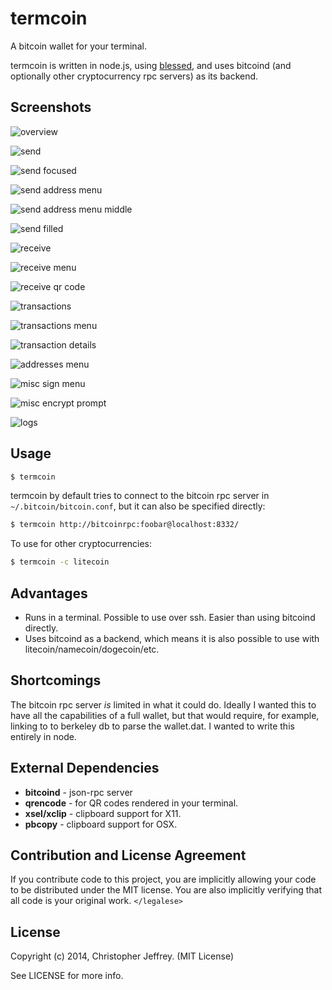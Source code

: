 # termcoin

A bitcoin wallet for your terminal.

termcoin is written in node.js, using [blessed][1], and uses bitcoind (and
optionally other cryptocurrency rpc servers) as its backend.

## Screenshots

![overview](https://raw.github.com/chjj/termcoin/master/img/1.png)

![send](https://raw.github.com/chjj/termcoin/master/img/2.png)

![send focused](https://raw.github.com/chjj/termcoin/master/img/3.png)

![send address menu](https://raw.github.com/chjj/termcoin/master/img/4.png)

![send address menu middle](https://raw.github.com/chjj/termcoin/master/img/5.png)

![send filled](https://raw.github.com/chjj/termcoin/master/img/6.png)

![receive](https://raw.github.com/chjj/termcoin/master/img/7.png)

![receive menu](https://raw.github.com/chjj/termcoin/master/img/8.png)

![receive qr code](https://raw.github.com/chjj/termcoin/master/img/9.png)

![transactions](https://raw.github.com/chjj/termcoin/master/img/10.png)

![transactions menu](https://raw.github.com/chjj/termcoin/master/img/11.png)

![transaction details](https://raw.github.com/chjj/termcoin/master/img/12.png)

![addresses menu](https://raw.github.com/chjj/termcoin/master/img/13.png)

![misc sign menu](https://raw.github.com/chjj/termcoin/master/img/14.png)

![misc encrypt prompt](https://raw.github.com/chjj/termcoin/master/img/15.png)

![logs](https://raw.github.com/chjj/termcoin/master/img/16.png)

## Usage

``` bash
$ termcoin
```

termcoin by default tries to connect to the bitcoin rpc server in
`~/.bitcoin/bitcoin.conf`, but it can also be specified directly:

``` bash
$ termcoin http://bitcoinrpc:foobar@localhost:8332/
```

To use for other cryptocurrencies:

``` bash
$ termcoin -c litecoin
```

## Advantages

- Runs in a terminal. Possible to use over ssh. Easier than using bitcoind
  directly.
- Uses bitcoind as a backend, which means it is also possible to use with
  litecoin/namecoin/dogecoin/etc.

## Shortcomings

The bitcoin rpc server *is* limited in what it could do. Ideally I wanted this
to have all the capabilities of a full wallet, but that would require, for
example, linking to to berkeley db to parse the wallet.dat. I wanted to write
this entirely in node.

## External Dependencies

- **bitcoind** - json-rpc server
- **qrencode** - for QR codes rendered in your terminal.
- **xsel/xclip** - clipboard support for X11.
- **pbcopy** - clipboard support for OSX.

## Contribution and License Agreement

If you contribute code to this project, you are implicitly allowing your code
to be distributed under the MIT license. You are also implicitly verifying that
all code is your original work. `</legalese>`

## License

Copyright (c) 2014, Christopher Jeffrey. (MIT License)

See LICENSE for more info.

[1]: https://github.com/chjj/blessed
